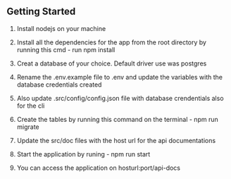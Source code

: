 
## Getting Started
1. Install nodejs on your machine

2. Install all the dependencies for the app from the root directory by running this cmd - run npm install

3. Creat a database of your choice. Default driver use was postgres

4. Rename the .env.example file to .env and update the variables with the database credentials created

5. Also update .src/config/config.json file with database crendentials also for the cli

6. Create the tables by running this command on the terminal - npm run migrate

7. Update the src/doc files with the host url for the api documentations

8. Start the application by runing - npm run start

9. You can access the application on hosturl:port/api-docs









